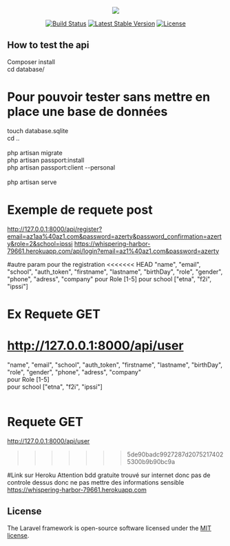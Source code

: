 <p align="center"><img src="https://laravel.com/assets/img/components/logo-laravel.svg"></p>

<p align="center">
<a href="https://travis-ci.org/laravel/framework"><img src="https://travis-ci.org/laravel/framework.svg" alt="Build Status"></a>
<a href="https://packagist.org/packages/laravel/framework"><img src="https://poser.pugx.org/laravel/framework/v/stable.svg" alt="Latest Stable Version"></a>
<a href="https://packagist.org/packages/laravel/framework"><img src="https://poser.pugx.org/laravel/framework/license.svg" alt="License"></a>
</p>

## How to test the api
Composer install  <br>
cd database/  <br>

# Pour pouvoir tester sans mettre en place une base de données 
touch database.sqlite <br>
cd .. <br>
 <br>
php artisan migrate <br>
php artisan passport:install <br>
php artisan passport:client --personal <br>
 <br>
php artisan serve <br>

# Exemple de requete post
http://127.0.0.1:8000/api/register?email=az1aa%40az1.com&password=azerty&password_confirmation=azerty&role=2&school=ipssi
https://whispering-harbor-79661.herokuapp.com/api/login?email=az1%40az1.com&password=azerty  <br>

#autre param pour the registration
<<<<<<< HEAD
"name", "email", "school", "auth_token", "firstname", "lastname", "birthDay", "role", "gender", "phone", "adress", "company"
pour Role [1-5]
pour school ["etna", "f2i", "ipssi"]

# Ex Requete GET
http://127.0.0.1:8000/api/user
=======
"name", "email", "school", "auth_token", "firstname", "lastname", "birthDay", "role", "gender", "phone", "adress", "company" <br>
pour Role [1-5] <br>
pour school ["etna", "f2i", "ipssi"] <br>
 <br>
# Requete GET
http://127.0.0.1:8000/api/user <br>
>>>>>>> 5de90badc9927287d20752174025300b9b90bc9a

#Link sur Heroku
Attention bdd gratuite trouvé sur internet donc pas de controle dessus donc ne pas mettre des informations sensible
https://whispering-harbor-79661.herokuapp.com

## License

The Laravel framework is open-source software licensed under the [MIT license](https://opensource.org/licenses/MIT).
